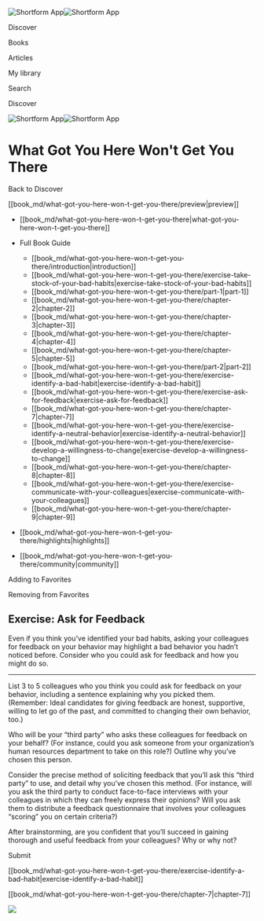 ![Shortform App](/img/logo.36a2399e.svg)![Shortform App](/img/logo-dark.70c1b072.svg)

Discover

Books

Articles

My library

Search

Discover

![Shortform App](/img/logo.36a2399e.svg)![Shortform App](/img/logo-dark.70c1b072.svg)

# What Got You Here Won't Get You There

Back to Discover

[[book_md/what-got-you-here-won-t-get-you-there/preview|preview]]

  * [[book_md/what-got-you-here-won-t-get-you-there|what-got-you-here-won-t-get-you-there]]
  * Full Book Guide

    * [[book_md/what-got-you-here-won-t-get-you-there/introduction|introduction]]
    * [[book_md/what-got-you-here-won-t-get-you-there/exercise-take-stock-of-your-bad-habits|exercise-take-stock-of-your-bad-habits]]
    * [[book_md/what-got-you-here-won-t-get-you-there/part-1|part-1]]
    * [[book_md/what-got-you-here-won-t-get-you-there/chapter-2|chapter-2]]
    * [[book_md/what-got-you-here-won-t-get-you-there/chapter-3|chapter-3]]
    * [[book_md/what-got-you-here-won-t-get-you-there/chapter-4|chapter-4]]
    * [[book_md/what-got-you-here-won-t-get-you-there/chapter-5|chapter-5]]
    * [[book_md/what-got-you-here-won-t-get-you-there/part-2|part-2]]
    * [[book_md/what-got-you-here-won-t-get-you-there/exercise-identify-a-bad-habit|exercise-identify-a-bad-habit]]
    * [[book_md/what-got-you-here-won-t-get-you-there/exercise-ask-for-feedback|exercise-ask-for-feedback]]
    * [[book_md/what-got-you-here-won-t-get-you-there/chapter-7|chapter-7]]
    * [[book_md/what-got-you-here-won-t-get-you-there/exercise-identify-a-neutral-behavior|exercise-identify-a-neutral-behavior]]
    * [[book_md/what-got-you-here-won-t-get-you-there/exercise-develop-a-willingness-to-change|exercise-develop-a-willingness-to-change]]
    * [[book_md/what-got-you-here-won-t-get-you-there/chapter-8|chapter-8]]
    * [[book_md/what-got-you-here-won-t-get-you-there/exercise-communicate-with-your-colleagues|exercise-communicate-with-your-colleagues]]
    * [[book_md/what-got-you-here-won-t-get-you-there/chapter-9|chapter-9]]
  * [[book_md/what-got-you-here-won-t-get-you-there/highlights|highlights]]
  * [[book_md/what-got-you-here-won-t-get-you-there/community|community]]



Adding to Favorites 

Removing from Favorites 

## Exercise: Ask for Feedback

Even if you think you’ve identified your bad habits, asking your colleagues for feedback on your behavior may highlight a bad behavior you hadn’t noticed before. Consider who you could ask for feedback and how you might do so.

* * *

List 3 to 5 colleagues who you think you could ask for feedback on your behavior, including a sentence explaining why you picked them. (Remember: Ideal candidates for giving feedback are honest, supportive, willing to let go of the past, and committed to changing their own behavior, too.)

Who will be your “third party” who asks these colleagues for feedback on your behalf? (For instance, could you ask someone from your organization’s human resources department to take on this role?) Outline why you’ve chosen this person.

Consider the precise method of soliciting feedback that you’ll ask this “third party” to use, and detail why you’ve chosen this method. (For instance, will you ask the third party to conduct face-to-face interviews with your colleagues in which they can freely express their opinions? Will you ask them to distribute a feedback questionnaire that involves your colleagues “scoring” you on certain criteria?)

After brainstorming, are you confident that you’ll succeed in gaining thorough and useful feedback from your colleagues? Why or why not?

Submit 

[[book_md/what-got-you-here-won-t-get-you-there/exercise-identify-a-bad-habit|exercise-identify-a-bad-habit]]

[[book_md/what-got-you-here-won-t-get-you-there/chapter-7|chapter-7]]

![](https://bat.bing.com/action/0?ti=56018282&Ver=2&mid=2c36afcf-4a04-4fd0-b6e3-8656d4dcacc9&sid=72e6e650642c11eeb2dd2161d176fe8d&vid=72e70890642c11eeb72d79fe7b6df2c6&vids=0&msclkid=N&pi=0&lg=en-US&sw=800&sh=600&sc=24&nwd=1&tl=Shortform%20%7C%20Book&p=https%3A%2F%2Fwww.shortform.com%2Fapp%2Fbook%2Fwhat-got-you-here-won-t-get-you-there%2Fexercise-ask-for-feedback&r=&lt=1089&evt=pageLoad&sv=1&rn=794309)
